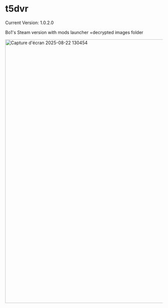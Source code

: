 # t5dvr

Current Version: 1.0.2.0

Bo1's Steam version with mods launcher +decrypted images folder

<img width="1382" height="841" alt="Capture d'écran 2025-08-22 130454" src="https://github.com/user-attachments/assets/b682717c-c43c-4907-a265-93e9207570b2" />
